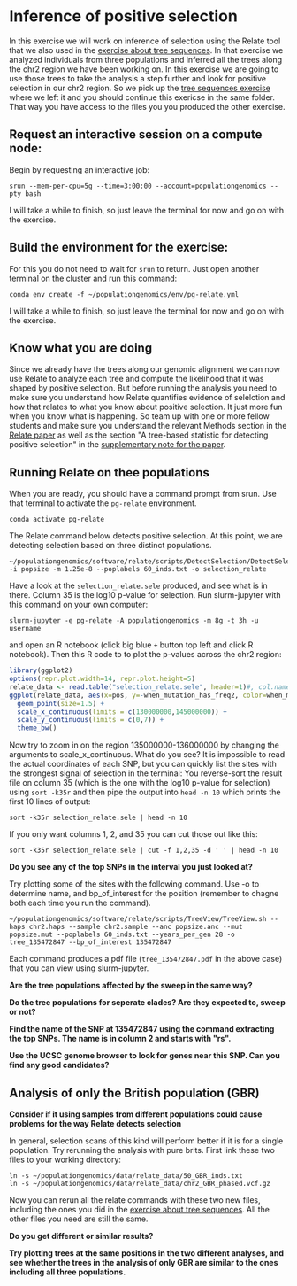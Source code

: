 
# Inference of positive selection

In this exercise we will work on inference of selection using the Relate tool that we also used in the [exercise about tree sequences](https://github.com/kaspermunch/PopulationGenomicsCourse/tree/master/Exercises/tree_sequences). In that exercise we analyzed individuals from three populations and inferred all the trees along the chr2 region we have been working on. In this exercise we are going to use those trees to take the analysis a step further and look for positive selection in our chr2 region. So we pick up the [tree sequences exercise](https://github.com/kaspermunch/PopulationGenomicsCourse/tree/master/Exercises/tree_sequences) where we left it and you should continue this exericse in the same folder. That way you have access to the files you you produced the other exercise.

## Request an interactive session on a compute node:

Begin by requesting an interactive job:

```
srun --mem-per-cpu=5g --time=3:00:00 --account=populationgenomics --pty bash
```

I will take a while to finish, so just leave the terminal for now and go on with the exercise.

## Build the environment for the exercise:

For this you do not need to wait for `srun` to return. Just open another terminal on the cluster and run this command: 

```
conda env create -f ~/populationgenomics/env/pg-relate.yml
```

I will take a while to finish, so just leave the terminal for now and go on with the exercise.

## Know what you are doing

Since we already have the trees along our genomic alignment we can now use Relate to analyze each tree and compute the likelihood that it was shaped by positive selection. But before running the analysis you need to make sure you understand how Relate quantifies evidence of selelction and how that relates to what you know about positive selection. It just more fun when you know what is happening. So team up with one or more fellow students and make sure you understand the relevant Methods section in the [Relate paper](https://www.nature.com/articles/s41588-019-0484-x) as well as the section "A tree-based statistic for detecting positive selection" in the [supplementary note for the paper](https://static-content.springer.com/esm/art%3A10.1038%2Fs41588-019-0484-x/MediaObjects/41588_2019_484_MOESM1_ESM.pdf).

## Running Relate on thee populations

When you are ready, you should have a command prompt from srun. Use that terminal to activate the `pg-relate` environment.

```
conda activate pg-relate
```

The Relate command below detects positive selection. At this point, we are detecting selection based on three distinct populations. 

```
~/populationgenomics/software/relate/scripts/DetectSelection/DetectSelection.sh -i popsize -m 1.25e-8 --poplabels 60_inds.txt -o selection_relate
```

Have a look at the `selection_relate.sele` produced, and see what is in there. Column 35 is the log10 p-value for selection. Run slurm-jupyter with this command on your own computer:

```
slurm-jupyter -e pg-relate -A populationgenomics -m 8g -t 3h -u username
```

and open an R notebook (click big blue `+` button top left and click R notebook). Then this R code to to plot the p-values across the chr2 region:

```R
library(ggplot2)
options(repr.plot.width=14, repr.plot.height=5)
relate_data <- read.table("selection_relate.sele", header=1)#, col.names = c('Years', 'Effective_pop_size', 'X', 'Y', 'C'))
ggplot(relate_data, aes(x=pos, y=-when_mutation_has_freq2, color=when_mutation_has_freq2)) + 
  geom_point(size=1.5) + 
  scale_x_continuous(limits = c(130000000,145000000)) +
  scale_y_continuous(limits = c(0,7)) +
  theme_bw()
  ```

Now try to zoom in on the region 135000000-136000000 by changing the arguments to scale_x_continuous. What do you see? It is impossible to read the actual coordinates of each SNP, but you can quickly list the sites with the strongest signal of selection in the terminal: You reverse-sort the result file on column 35 (which is the one with the log10 p-value for selection) using `sort -k35r` and then pipe the output into `head -n 10` which prints the first 10 lines of output:

```
sort -k35r selection_relate.sele | head -n 10
```

If you only want columns 1, 2, and 35 you can cut those out like this:

```
sort -k35r selection_relate.sele | cut -f 1,2,35 -d ' ' | head -n 10
```

**Do you see any of the top SNPs in the interval you just looked at?**

Try plotting some of the sites with the following command. Use -o to determine name, and bp_of_interest for the position (remember to chagne both each time you run the command). 

```
~/populationgenomics/software/relate/scripts/TreeView/TreeView.sh --haps chr2.haps --sample chr2.sample --anc popsize.anc --mut popsize.mut --poplabels 60_inds.txt --years_per_gen 28 -o tree_135472847 --bp_of_interest 135472847
```

Each command produces a pdf file (`tree_135472847.pdf` in the above case) that you can view using slurm-jupyter.

**Are the tree populations affected by the sweep in the same way?**

**Do the tree populations for seperate clades? Are they expected to, sweep or not?**

**Find the name of the SNP at 135472847 using the command extracting the top SNPs. The name is in column 2 and starts with "rs".**

**Use the UCSC genome browser to look for genes near this SNP. Can you find any good candidates?**

## Analysis of only the British population (GBR)

**Consider if it using samples from different populations could cause problems for the way Relate detects selection**

In general, selection scans of this kind will perform better if it is for a single population. Try rerunning the analysis with pure brits. First link these two files to your working directory: 

```
ln -s ~/populationgenomics/data/relate_data/50_GBR_inds.txt
ln -s ~/populationgenomics/data/relate_data/chr2_GBR_phased.vcf.gz 
```

Now you can rerun all the relate commands with these two new files, including the ones you did in the [exercise about tree sequences](https://github.com/kaspermunch/PopulationGenomicsCourse/tree/master/Exercises/tree_sequences). All the other files you need are still the same.


**Do you get different or similar results?**

**Try plotting trees at the same positions in the two different analyses, and see whether the trees in the analysis of only GBR are similar to the ones including all three populations.**


